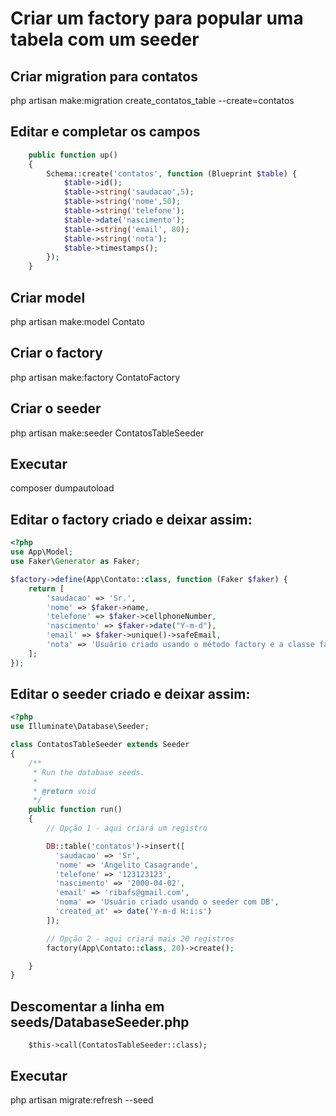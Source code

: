 # Criar um factory para popular uma tabela com um seeder

## Criar migration para contatos
php artisan make:migration create_contatos_table --create=contatos

## Editar e completar os campos
```php
    public function up()
    {
        Schema::create('contatos', function (Blueprint $table) {
            $table->id();
            $table->string('saudacao',5);
            $table->string('nome',50);
            $table->string('telefone');
            $table->date('nascimento');
            $table->string('email', 80);
            $table->string('nota');
            $table->timestamps();
        });
    }
```
## Criar model
php artisan make:model Contato

## Criar o factory
php artisan make:factory ContatoFactory

## Criar o seeder
php artisan make:seeder ContatosTableSeeder

## Executar
composer dumpautoload

## Editar o factory criado e deixar assim:
```php
<?php
use App\Model;
use Faker\Generator as Faker;

$factory->define(App\Contato::class, function (Faker $faker) {
    return [
        'saudacao' => 'Sr.',
        'nome' => $faker->name,
        'telefone' => $faker->cellphoneNumber,
        'nascimento' => $faker->date("Y-m-d"),
        'email' => $faker->unique()->safeEmail,
        'nota' => 'Usuário criado usando o método factory e a classe faker'
    ];
});
```

## Editar o seeder criado e deixar assim:
```php
<?php
use Illuminate\Database\Seeder;

class ContatosTableSeeder extends Seeder
{
    /**
     * Run the database seeds.
     *
     * @return void
     */
    public function run()
    {
        // Opção 1 - aqui criará um registro

        DB::table('contatos')->insert([
          'saudacao' => 'Sr',
          'nome' => 'Angelito Casagrande',
          'telefone' => '123123123',
          'nascimento' => '2000-04-02',
          'email' => 'ribafs@gmail.com',
          'noma' => 'Usuário criado usando o seeder com DB',
          'created_at' => date('Y-m-d H:i:s')
        ]);

        // Opção 2 - aqui criará mais 20 registros
        factory(App\Contato::class, 20)->create();

    }
}
```
## Descomentar a linha em seeds/DatabaseSeeder.php

        $this->call(ContatosTableSeeder::class);

## Executar

php artisan migrate:refresh --seed
